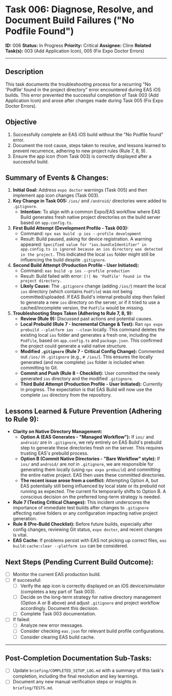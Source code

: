 # Task 006: Diagnose, Resolve, and Document Build Failures ("No Podfile Found")

**ID:** 006
**Status:** In Progress
**Priority:** Critical
**Assignee:** Cline
**Related Task(s):** 003 (Add Application Icon), 005 (Fix Expo Doctor Errors)

---

## Description

This task documents the troubleshooting process for a recurring "No 'Podfile' found in the project directory" error encountered during EAS iOS builds. This error prevented the successful completion of Task 003 (Add Application Icon) and arose after changes made during Task 005 (Fix Expo Doctor Errors).

## Objective

1.  Successfully complete an EAS iOS build without the "No Podfile found" error.
2.  Document the root cause, steps taken to resolve, and lessons learned to prevent recurrence, adhering to new project rules (Rule 7, 8, 9).
3.  Ensure the app icon (from Task 003) is correctly displayed after a successful build.

## Summary of Events & Changes:

1.  **Initial Goal:** Address `expo doctor` warnings (Task 005) and then implement app icon changes (Task 003).
2.  **Key Change in Task 005:** `/ios/` and `/android/` directories were added to `.gitignore`.
    *   **Intention:** To align with a common Expo/EAS workflow where EAS Build generates fresh native project directories on the build server based on `app.config.ts`.
3.  **First Build Attempt (Development Profile - Task 003):**
    *   Command: `npx eas build -p ios --profile development`
    *   Result: Build paused, asking for device registration. A warning appeared: `Specified value for "ios.bundleIdentifier" in app.config.ts is ignored because an ios directory was detected in the project.` This indicated the local `ios` folder might still be influencing the build despite `.gitignore`.
4.  **Second Build Attempt (Production Profile - User Initiated):**
    *   Command: `eas build -p ios --profile production`
    *   Result: Build failed with error: `[!] No 'Podfile' found in the project directory.`
    *   **Likely Cause:** The `.gitignore` change (adding `/ios/`) meant the local `ios` directory (which contains `Podfile`) was not being committed/uploaded. If EAS Build's internal prebuild step then failed to generate a new `ios` directory on the server, or if it tried to use a cached/incomplete version, the `Podfile` would be missing.
5.  **Troubleshooting Steps Taken (Adhering to Rule 7, 8, 9):**
    *   **Review (Rule 9):** Discussed past actions and potential causes.
    *   **Local Prebuild (Rule 7 - Incremental Change & Test):** Ran `npx expo prebuild --platform ios --clean` locally. This command deletes the existing local `ios` folder and generates a fresh one, including the `Podfile`, based on `app.config.ts` and `package.json`. This confirmed the project could generate a valid native structure.
    *   **Modified `.gitignore` (Rule 7 - Critical Config Change):** Commented out `/ios/` in `.gitignore` (e.g., `# /ios/`). This ensures the locally generated (and now complete) `ios` folder *is* included when committing to Git.
    *   **Commit and Push (Rule 8 - Checklist):** User committed the newly generated `ios` directory and the modified `.gitignore`.
    *   **Third Build Attempt (Production Profile - User Initiated):** Currently in progress. The expectation is that EAS Build will now use the complete `ios` directory from the repository.

## Lessons Learned & Future Prevention (Adhering to Rule 9):

*   **Clarity on Native Directory Management:**
    *   **Option A (EAS Generates - "Managed Workflow"):** If `ios/` and `android/` are in `.gitignore`, we rely entirely on EAS Build's prebuild step to generate these directories fresh on the server. This requires trusting EAS's prebuild process.
    *   **Option B (Commit Native Directories - "Bare Workflow" style):** If `ios/` and `android/` are *not* in `.gitignore`, we are responsible for generating them locally (using `npx expo prebuild`) and committing the entire native project. EAS then uses these committed directories.
    *   **The recent issue arose from a conflict:** Attempting Option A, but EAS potentially still being influenced by local state or its prebuild not running as expected. The current fix temporarily shifts to Option B. A conscious decision on the preferred long-term strategy is needed.
*   **Rule 7 (Testing Critical Changes):** This incident underscores the importance of immediate test builds after changes to `.gitignore` affecting native folders or any configuration impacting native project generation.
*   **Rule 8 (Pre-Build Checklist):** Before future builds, especially after config changes, reviewing Git status, `expo doctor`, and recent changes is vital.
*   **EAS Cache:** If problems persist with EAS not picking up correct files, `eas build:cache:clear --platform ios` can be considered.

## Next Steps (Pending Current Build Outcome):

*   [ ] Monitor the current EAS production build.
*   [ ] If successful:
    *   [ ] Verify the app icon is correctly displayed on an iOS device/simulator (completes a key part of Task 003).
    *   [ ] Decide on the long-term strategy for native directory management (Option A or B above) and adjust `.gitignore` and project workflow accordingly. Document this decision.
    *   [ ] Complete Task 003 documentation.
*   [ ] If failed:
    *   [ ] Analyze new error messages.
    *   [ ] Consider checking `eas.json` for relevant build profile configurations.
    *   [ ] Consider clearing EAS build cache.

---
## Post-Completion Documentation Sub-Tasks:
*   [ ] Update `briefing/COMPLETED_SETUP_LOG.md` with a summary of this task's completion, including the final resolution and key learnings.
*   [ ] Document any new manual verification steps or insights in `briefing/TESTS.md`.
